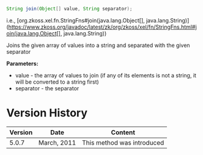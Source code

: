 ```java
String join(Object[] value, String separator);
```

  
i.e.,
[org.zkoss.xel.fn.StringFns#join(java.lang.Object[], java.lang.String)](https://www.zkoss.org/javadoc/latest/zk/org/zkoss/xel/fn/StringFns.html#join(java.lang.Object[], java.lang.String))

Joins the given array of values into a string and separated with the
given separator

**Parameters:**

- value - the array of values to join (if any of its elements is not a
  string, it will be converted to a string first)
- separator - the separator

# Version History

| Version | Date        | Content                    |
|---------|-------------|----------------------------|
| 5.0.7   | March, 2011 | This method was introduced |
